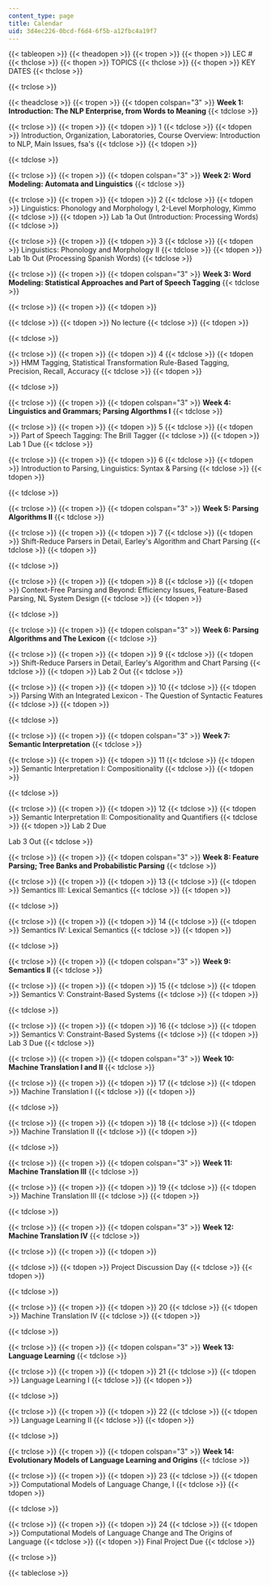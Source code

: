 ```yaml
---
content_type: page
title: Calendar
uid: 3d4ec226-0bcd-f6d4-6f5b-a12fbc4a19f7
---
```


{{< tableopen >}}
{{< theadopen >}}
{{< tropen >}}
{{< thopen >}}
LEC #
{{< thclose >}}
{{< thopen >}}
TOPICS
{{< thclose >}}
{{< thopen >}}
KEY DATES
{{< thclose >}}

{{< trclose >}}

{{< theadclose >}}
{{< tropen >}}
{{< tdopen colspan="3" >}}
**Week 1: Introduction: The NLP Enterprise, from Words to Meaning**
{{< tdclose >}}

{{< trclose >}}
{{< tropen >}}
{{< tdopen >}}
1
{{< tdclose >}}
{{< tdopen >}}
Introduction, Organization, Laboratories, Course Overview: Introduction to NLP, Main Issues, fsa's
{{< tdclose >}}
{{< tdopen >}}

{{< tdclose >}}

{{< trclose >}}
{{< tropen >}}
{{< tdopen colspan="3" >}}
**Week 2: Word Modeling: Automata and Linguistics**
{{< tdclose >}}

{{< trclose >}}
{{< tropen >}}
{{< tdopen >}}
2
{{< tdclose >}}
{{< tdopen >}}
Linguistics: Phonology and Morphology I, 2-Level Morphology, Kimmo
{{< tdclose >}}
{{< tdopen >}}
Lab 1a Out (Introduction: Processing Words)
{{< tdclose >}}

{{< trclose >}}
{{< tropen >}}
{{< tdopen >}}
3
{{< tdclose >}}
{{< tdopen >}}
Linguistics: Phonology and Morphology II
{{< tdclose >}}
{{< tdopen >}}
Lab 1b Out (Processing Spanish Words)
{{< tdclose >}}

{{< trclose >}}
{{< tropen >}}
{{< tdopen colspan="3" >}}
**Week 3: Word Modeling: Statistical Approaches and Part of Speech Tagging**
{{< tdclose >}}

{{< trclose >}}
{{< tropen >}}
{{< tdopen >}}

{{< tdclose >}}
{{< tdopen >}}
No lecture
{{< tdclose >}}
{{< tdopen >}}

{{< tdclose >}}

{{< trclose >}}
{{< tropen >}}
{{< tdopen >}}
4
{{< tdclose >}}
{{< tdopen >}}
HMM Tagging, Statistical Transformation Rule-Based Tagging, Precision, Recall, Accuracy
{{< tdclose >}}
{{< tdopen >}}

{{< tdclose >}}

{{< trclose >}}
{{< tropen >}}
{{< tdopen colspan="3" >}}
**Week 4: Linguistics and Grammars; Parsing Algorthms I**
{{< tdclose >}}

{{< trclose >}}
{{< tropen >}}
{{< tdopen >}}
5
{{< tdclose >}}
{{< tdopen >}}
Part of Speech Tagging: The Brill Tagger
{{< tdclose >}}
{{< tdopen >}}
Lab 1 Due
{{< tdclose >}}

{{< trclose >}}
{{< tropen >}}
{{< tdopen >}}
6
{{< tdclose >}}
{{< tdopen >}}
Introduction to Parsing, Linguistics: Syntax & Parsing
{{< tdclose >}}
{{< tdopen >}}

{{< tdclose >}}

{{< trclose >}}
{{< tropen >}}
{{< tdopen colspan="3" >}}
**Week 5: Parsing Algorithms II**
{{< tdclose >}}

{{< trclose >}}
{{< tropen >}}
{{< tdopen >}}
7
{{< tdclose >}}
{{< tdopen >}}
Shift-Reduce Parsers in Detail, Earley's Algorithm and Chart Parsing
{{< tdclose >}}
{{< tdopen >}}

{{< tdclose >}}

{{< trclose >}}
{{< tropen >}}
{{< tdopen >}}
8
{{< tdclose >}}
{{< tdopen >}}
Context-Free Parsing and Beyond: Efficiency Issues, Feature-Based Parsing, NL System Design
{{< tdclose >}}
{{< tdopen >}}

{{< tdclose >}}

{{< trclose >}}
{{< tropen >}}
{{< tdopen colspan="3" >}}
**Week 6: Parsing Algorithms and The Lexicon**
{{< tdclose >}}

{{< trclose >}}
{{< tropen >}}
{{< tdopen >}}
9
{{< tdclose >}}
{{< tdopen >}}
Shift-Reduce Parsers in Detail, Earley's Algorithm and Chart Parsing
{{< tdclose >}}
{{< tdopen >}}
Lab 2 Out
{{< tdclose >}}

{{< trclose >}}
{{< tropen >}}
{{< tdopen >}}
10
{{< tdclose >}}
{{< tdopen >}}
Parsing With an Integrated Lexicon - The Question of Syntactic Features
{{< tdclose >}}
{{< tdopen >}}

{{< tdclose >}}

{{< trclose >}}
{{< tropen >}}
{{< tdopen colspan="3" >}}
**Week 7: Semantic Interpretation**
{{< tdclose >}}

{{< trclose >}}
{{< tropen >}}
{{< tdopen >}}
11
{{< tdclose >}}
{{< tdopen >}}
Semantic Interpretation I: Compositionality
{{< tdclose >}}
{{< tdopen >}}

{{< tdclose >}}

{{< trclose >}}
{{< tropen >}}
{{< tdopen >}}
12
{{< tdclose >}}
{{< tdopen >}}
Semantic Interpretation II: Compositionality and Quantifiers
{{< tdclose >}}
{{< tdopen >}}
Lab 2 Due  
  
Lab 3 Out
{{< tdclose >}}

{{< trclose >}}
{{< tropen >}}
{{< tdopen colspan="3" >}}
**Week 8: Feature Parsing; Tree Banks and Probabilistic Parsing**
{{< tdclose >}}

{{< trclose >}}
{{< tropen >}}
{{< tdopen >}}
13
{{< tdclose >}}
{{< tdopen >}}
Semantics III: Lexical Semantics
{{< tdclose >}}
{{< tdopen >}}

{{< tdclose >}}

{{< trclose >}}
{{< tropen >}}
{{< tdopen >}}
14
{{< tdclose >}}
{{< tdopen >}}
Semantics IV: Lexical Semantics
{{< tdclose >}}
{{< tdopen >}}

{{< tdclose >}}

{{< trclose >}}
{{< tropen >}}
{{< tdopen colspan="3" >}}
**Week 9: Semantics II**
{{< tdclose >}}

{{< trclose >}}
{{< tropen >}}
{{< tdopen >}}
15
{{< tdclose >}}
{{< tdopen >}}
Semantics V: Constraint-Based Systems
{{< tdclose >}}
{{< tdopen >}}

{{< tdclose >}}

{{< trclose >}}
{{< tropen >}}
{{< tdopen >}}
16
{{< tdclose >}}
{{< tdopen >}}
Semantics V: Constraint-Based Systems
{{< tdclose >}}
{{< tdopen >}}
Lab 3 Due
{{< tdclose >}}

{{< trclose >}}
{{< tropen >}}
{{< tdopen colspan="3" >}}
**Week 10: Machine Translation I and II**
{{< tdclose >}}

{{< trclose >}}
{{< tropen >}}
{{< tdopen >}}
17
{{< tdclose >}}
{{< tdopen >}}
Machine Translation I
{{< tdclose >}}
{{< tdopen >}}

{{< tdclose >}}

{{< trclose >}}
{{< tropen >}}
{{< tdopen >}}
18
{{< tdclose >}}
{{< tdopen >}}
Machine Translation II
{{< tdclose >}}
{{< tdopen >}}

{{< tdclose >}}

{{< trclose >}}
{{< tropen >}}
{{< tdopen colspan="3" >}}
**Week 11: Machine Translation III**
{{< tdclose >}}

{{< trclose >}}
{{< tropen >}}
{{< tdopen >}}
19
{{< tdclose >}}
{{< tdopen >}}
Machine Translation III
{{< tdclose >}}
{{< tdopen >}}

{{< tdclose >}}

{{< trclose >}}
{{< tropen >}}
{{< tdopen colspan="3" >}}
**Week 12: Machine Translation IV**
{{< tdclose >}}

{{< trclose >}}
{{< tropen >}}
{{< tdopen >}}

{{< tdclose >}}
{{< tdopen >}}
Project Discussion Day
{{< tdclose >}}
{{< tdopen >}}

{{< tdclose >}}

{{< trclose >}}
{{< tropen >}}
{{< tdopen >}}
20
{{< tdclose >}}
{{< tdopen >}}
Machine Translation IV
{{< tdclose >}}
{{< tdopen >}}

{{< tdclose >}}

{{< trclose >}}
{{< tropen >}}
{{< tdopen colspan="3" >}}
**Week 13: Language Learning**
{{< tdclose >}}

{{< trclose >}}
{{< tropen >}}
{{< tdopen >}}
21
{{< tdclose >}}
{{< tdopen >}}
Language Learning I
{{< tdclose >}}
{{< tdopen >}}

{{< tdclose >}}

{{< trclose >}}
{{< tropen >}}
{{< tdopen >}}
22
{{< tdclose >}}
{{< tdopen >}}
Language Learning II
{{< tdclose >}}
{{< tdopen >}}

{{< tdclose >}}

{{< trclose >}}
{{< tropen >}}
{{< tdopen colspan="3" >}}
**Week 14: Evolutionary Models of Language Learning and Origins**
{{< tdclose >}}

{{< trclose >}}
{{< tropen >}}
{{< tdopen >}}
23
{{< tdclose >}}
{{< tdopen >}}
Computational Models of Language Change, I
{{< tdclose >}}
{{< tdopen >}}

{{< tdclose >}}

{{< trclose >}}
{{< tropen >}}
{{< tdopen >}}
24
{{< tdclose >}}
{{< tdopen >}}
Computational Models of Language Change and The Origins of Language
{{< tdclose >}}
{{< tdopen >}}
Final Project Due
{{< tdclose >}}

{{< trclose >}}

{{< tableclose >}}